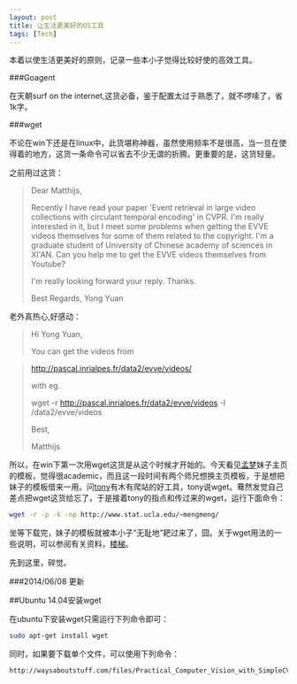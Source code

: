 ```yaml
---
layout: post
title: 让生活更美好的OS工具
tags: [Tech]
---
```


本着以使生活更美好的原则，记录一些本小子觉得比较好使的高效工具。

###Goagent

在天朝surf on the internet,这货必备，鉴于配置太过于熟悉了，就不啰嗦了，省1k字。

###wget

不论在win下还是在linux中，此货堪称神器，虽然使用频率不是很高，当一旦在使得着的地方，这货一条命令可以省去不少无谓的折腾。更重要的是，这货轻量。

之前用过这货：
>Dear Matthijs,
>
>Recently I have read your paper 'Event retrieval in large video collections with circulant temporal encoding' in CVPR. I'm really interested in it, but I meet some problems when getting the EVVE videos themselves for some of them related to the copyright. I'm a graduate student  of University of Chinese academy of sciences in XI'AN. Can you help me to get the EVVE videos themselves from Youtube?
>
>I'm really looking forward your reply. Thanks.
>
>Best Regards,
>Yong Yuan

老外真热心,好感动：
>Hi Yong Yuan,
>
>You can get the videos from

>http://pascal.inrialpes.fr/data2/evve/videos/
>
>with eg.
>
>wget -r http://pascal.inrialpes.fr/data2/evve/videos -I /data2/evve/videos
>
>Best,
>
>Matthijs

所以，在win下第一次用wget这货是从这个时候才开始的。今天看见[孟梦](http://www.stat.ucla.edu/~mengmeng/index.html)妹子主页的模板，觉得很academic，而且这一段时间有两个师兄想换主页模板，于是想把妹子的模板借来一用。问[tony](http://peqiu.com/)有木有爬站的好工具，tony说wget。蓦然发觉自己差点把wget这货给忘了，于是接着tony的指点和传过来的wget，运行下面命令：

```sh
wget -r -p -k -np http://www.stat.ucla.edu/~mengmeng/
```
坐等下载完，妹子的模板就被本小子“无耻地”耙过来了，囧。关于wget用法的一些说明，可以参阅有关资料，[楼梯](http://hi.baidu.com/xjtdy888/item/9ec3bbf57672f32d743c4c92)。

先到这里，碎觉。

###2014/06/08 更新

##Ubuntu 14.04安装wget

在ubuntu下安装wget只需运行下列命令即可：

```sh
sudo apt-get install wget
```
同时，如果要下载单个文件，可以使用下列命令：

```sh
http://waysaboutstuff.com/files/Practical_Computer_Vision_with_SimpleCV.pdf 
```
